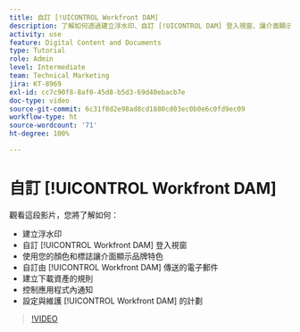 ```yaml
---
title: 自訂 [!UICONTROL Workfront DAM]
description: 了解如何透過建立浮水印、自訂 [!UICONTROL DAM] 登入視窗、讓介面顯示品牌設計等來自訂 [!UICONTROL Workfront DAM]。
activity: use
feature: Digital Content and Documents
type: Tutorial
role: Admin
level: Intermediate
team: Technical Marketing
jira: KT-8969
exl-id: cc7c90f8-8af0-45d8-b5d3-69d40ebacb7e
doc-type: video
source-git-commit: 6c31f8d2e98ad8cd1880cd03ec0b0e6c0fd9ec09
workflow-type: ht
source-wordcount: '71'
ht-degree: 100%

---
```


# 自訂 [!UICONTROL Workfront DAM]

觀看這段影片，您將了解如何：

* 建立浮水印
* 自訂 [!UICONTROL Workfront DAM] 登入視窗
* 使用您的顏色和標誌讓介面顯示品牌特色
* 自訂由 [!UICONTROL Workfront DAM] 傳送的電子郵件
* 建立下載資產的規則
* 控制應用程式內通知
* 設定與維護 [!UICONTROL Workfront DAM] 的計劃

>[!VIDEO](https://video.tv.adobe.com/v/335232/?quality=12&learn=on)
